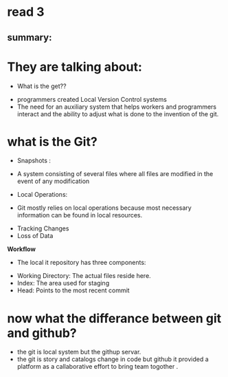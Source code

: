 # read 3 

## summary:

# They are talking about:

- What is the get?? 
* programmers created Local Version Control systems
* The need for an auxiliary system that helps workers and programmers interact and the ability to adjust what is done to the invention of the git.

# what is the Git?
* Snapshots :
- A system consisting of several files where all files are modified in the event of any modification

* Local Operations:
- Git mostly relies on local operations because most necessary information can be found in local resources.

* Tracking Changes
* Loss of Data

**Workflow**
- The local it repository has three components:
* Working Directory: The actual files reside here.
* Index: The area used for staging
* Head: Points to the most recent commit

# now what the differance between git and github?
* the git is local system but the githup servar.
* the git is story and catalogs change in code but github it provided a platform as a callaborative effort to bring team togother .